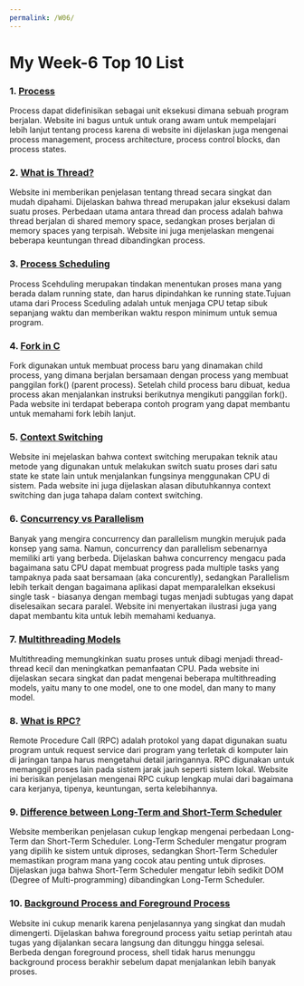 ```yaml
---
permalink: /W06/
---
```

# My Week-6 Top 10 List

### 1. [Process](https://www.guru99.com/process-management-pcb.html)
Process dapat didefinisikan sebagai unit eksekusi dimana sebuah program berjalan. Website ini bagus untuk untuk orang awam untuk mempelajari lebih lanjut tentang process karena di website ini dijelaskan juga mengenai process management, process architecture, process control blocks, dan process states.

### 2. [What is Thread?](https://www.geeksforgeeks.org/thread-in-operating-system/)
Website ini memberikan penjelasan tentang thread secara singkat dan mudah dipahami. Dijelaskan bahwa thread merupakan jalur eksekusi dalam suatu proses. Perbedaan utama antara thread dan process adalah bahwa thread berjalan di shared memory space, sedangkan proses berjalan di memory spaces yang terpisah. Website ini juga menjelaskan mengenai beberapa keuntungan thread dibandingkan process.

### 3. [Process Scheduling](https://www.studytonight.com/operating-system/process-scheduling)
Process Scehduling merupakan tindakan menentukan proses mana yang berada dalam running state, dan harus dipindahkan ke running state.Tujuan utama dari Process Sceduling adalah untuk menjaga CPU tetap sibuk sepanjang waktu dan memberikan waktu respon minimum untuk semua program. 

### 4. [Fork in C](https://www.geeksforgeeks.org/fork-system-call/)
Fork digunakan untuk membuat process baru yang dinamakan child process, yang dimana berjalan bersamaan dengan process yang membuat panggilan fork() (parent process). Setelah child process baru dibuat, kedua process akan menjalankan instruksi berikutnya mengikuti panggilan fork(). Pada website ini terdapat beberapa contoh program yang dapat membantu untuk memahami fork lebih lanjut.

### 5. [Context Switching](https://www.javatpoint.com/what-is-the-context-switching-in-the-operating-system)
Website ini mejelaskan bahwa context switching merupakan teknik atau metode yang digunakan untuk melakukan switch suatu proses dari satu state ke state lain untuk menjalankan fungsinya menggunakan CPU di sistem. Pada website ini juga dijelaskan alasan dibutuhkannya context switching dan juga tahapa dalam context switching.

### 6. [Concurrency vs Parallelism](http://tutorials.jenkov.com/java-concurrency/concurrency-vs-parallelism.html)
Banyak yang mengira concurrency dan parallelism mungkin merujuk pada konsep yang sama. Namun, concurrency dan parallelism  sebenarnya memiliki arti yang berbeda. Dijelaskan bahwa concurrency mengacu pada bagaimana satu CPU dapat membuat progress pada multiple tasks yang tampaknya pada saat bersamaan (aka concurently), sedangkan Parallelism lebih terkait dengan bagaimana aplikasi dapat memparalelkan eksekusi single task - biasanya dengan membagi tugas menjadi subtugas yang dapat diselesaikan secara paralel. Website ini menyertakan ilustrasi juga yang dapat membantu kita untuk lebih memahami keduanya.

### 7. [Multithreading Models](https://binaryterms.com/multithreading-models-in-operating-system.html)
Multithreading memungkinkan suatu proses untuk dibagi menjadi thread-thread kecil dan meningkatkan pemanfaatan CPU. Pada website ini dijelaskan secara singkat dan padat mengenai beberapa multithreading models, yaitu many to one model, one to one model, dan many to many model.

### 8. [What is RPC?](https://searchapparchitecture.techtarget.com/definition/Remote-Procedure-Call-RPC)
Remote Procedure Call (RPC) adalah protokol yang dapat digunakan suatu program untuk request service dari program yang terletak di komputer lain di jaringan tanpa harus mengetahui detail jaringannya. RPC digunakan untuk memanggil proses lain pada sistem jarak jauh seperti sistem lokal. Website ini berisikan penjelasan mengenai RPC cukup lengkap mulai dari bagaimana cara kerjanya, tipenya, keuntungan, serta kelebihannya.

### 9. [Difference between Long-Term and Short-Term Scheduler](https://www.geeksforgeeks.org/difference-between-long-term-and-short-term-scheduler/)
Website memberikan penjelasan cukup lengkap mengenai perbedaan Long-Term dan Short-Term Scheduler. Long-Term Scheduler mengatur program yang dipilih ke sistem untuk diproses, sedangkan Short-Term Scheduler memastikan program mana yang cocok atau penting untuk diproses. Dijelaskan juga bahwa Short-Term Scheduler mengatur lebih sedikit DOM (Degree of Multi-programming) dibandingkan Long-Term Scheduler. 

### 10. [Background Process and Foreground Process](https://www.lifewire.com/multitasking-background-foreground-process-2180219)
Website ini cukup menarik karena penjelasannya yang singkat dan mudah dimengerti. Dijelaskan bahwa foreground process yaitu setiap perintah atau tugas yang dijalankan secara langsung dan ditunggu hingga selesai. Berbeda dengan foreground process, shell tidak harus menunggu background process berakhir sebelum dapat menjalankan lebih banyak proses.
